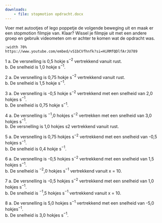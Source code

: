 ```yaml
---
downloads:
    - file: stopmotion opdracht.docx
---
```


Voer met autootjes of lego poppetje de volgende beweging uit en maak er een stopmotion filmpje van. Klaar? Wissel je filmpje uit met een andere groep en gebruik videometen om er achter te komen wat de opdracht was.

```{iframe}
:width 70%
https://www.youtube.com/embed/vS1bCVfhnfk?si=HiRMfQDlfArJU789
```

1	a.	De versnelling is 0,5 hokje s$^{-2}$ vertrekkend vanuit rust.\
	b.	De snelheid is 1,0 hokje s$^{-1}$.

2	a.	De versnelling is 0,75 hokje s$^{-2}$ vertrekkend vanuit rust.\
	b.	De snelheid is 1,5 hokje s$^{-1}$.

3	a.	De versnelling is -0,5 hokje s$^{-2}$ vertrekkend met een snelheid van 2,0 hokjes s$^{-1}$.\
	b.	De snelheid is 0,75 hokje s$^{-1}$.

4	a.	De versnelling is $^{-1}$,0 hokjes s$^{-2}$ vertrekken met een snelheid van 3,0 hokjes s$^{-1}$.\
	b.	De versnelling is 1,0 hokjes s2 vertrekkend vanuit rust.

5	a.	De versnelling is 0,75 hokjes s$^{-2}$ vertrekkend met een snelheid van -0,5 hokjes s$^{-1}$.\
	b.	De snelheid is 0,4 hokje s$^{-1}$.

6	a.	De versnelling is -0,5 hokjes s$^{-2}$ vertrekkend met een snelheid van 1,5 hokjes s$^{-1}$.\
	b.	De snelheid is $^{-2}$,0 hokjes s$^{-1}$ vertrekkend vanuit x = 10.

7	a.	De versnelling is -0,5 hokjes s$^{-2}$ vertrekkend met een snelheid van 1,0 hokjes s$^{-1}$.\
	b.	De snelheid is $^{-1}$,5 hokjes s$^{-1}$ vertrekkend vanuit x = 10.

8	a.	De versnelling is 5,0 hokjes s$^{-1}$ vertrekkend met een snelheid van -5,0 hokjes$^{-1}$.\
	b.	De snelheid is 3,0 hokjes s$^{-1}$.

